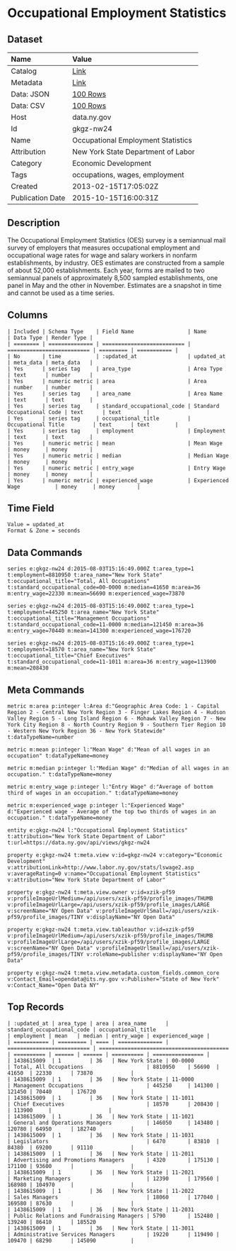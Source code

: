 # Occupational Employment Statistics

## Dataset

| Name | Value |
| :--- | :---- |
| Catalog | [Link](https://catalog.data.gov/dataset/occupational-employment-statistics) |
| Metadata | [Link](https://data.ny.gov/api/views/gkgz-nw24) |
| Data: JSON | [100 Rows](https://data.ny.gov/api/views/gkgz-nw24/rows.json?max_rows=100) |
| Data: CSV | [100 Rows](https://data.ny.gov/api/views/gkgz-nw24/rows.csv?max_rows=100) |
| Host | data.ny.gov |
| Id | gkgz-nw24 |
| Name | Occupational Employment Statistics |
| Attribution | New York State Department of Labor |
| Category | Economic Development |
| Tags | occupations, wages, employment |
| Created | 2013-02-15T17:05:02Z |
| Publication Date | 2015-10-15T16:00:31Z |

## Description

The Occupational Employment Statistics (OES) survey is a semiannual mail survey of employers that measures occupational employment and occupational wage rates for wage and salary workers in nonfarm establishments, by industry. OES estimates are constructed from a sample of about 52,000 establishments. Each year, forms are mailed to two semiannual panels of approximately 8,500 sampled establishments, one panel in May and the other in November. Estimates are a snapshot in time and cannot be used as a time series.

## Columns

```ls
| Included | Schema Type    | Field Name                 | Name                       | Data Type | Render Type |
| ======== | ============== | ========================== | ========================== | ========= | =========== |
| No       | time           | :updated_at                | updated_at                 | meta_data | meta_data   |
| Yes      | series tag     | area_type                  | Area Type                  | text      | number      |
| Yes      | numeric metric | area                       | Area                       | number    | number      |
| Yes      | series tag     | area_name                  | Area Name                  | text      | text        |
| Yes      | series tag     | standard_occupational_code | Standard Occupational Code | text      | text        |
| Yes      | series tag     | occupational_title         | Occupational Title         | text      | text        |
| Yes      | series tag     | employment                 | Employment                 | text      | text        |
| Yes      | numeric metric | mean                       | Mean Wage                  | money     | money       |
| Yes      | numeric metric | median                     | Median Wage                | money     | money       |
| Yes      | numeric metric | entry_wage                 | Entry Wage                 | money     | money       |
| Yes      | numeric metric | experienced_wage           | Experienced Wage           | money     | money       |
```

## Time Field

```ls
Value = updated_at
Format & Zone = seconds
```

## Data Commands

```ls
series e:gkgz-nw24 d:2015-08-03T15:16:49.000Z t:area_type=1 t:employment=8810950 t:area_name="New York State" t:occupational_title="Total, All Occupations" t:standard_occupational_code=00-0000 m:median=41650 m:area=36 m:entry_wage=22330 m:mean=56690 m:experienced_wage=73870

series e:gkgz-nw24 d:2015-08-03T15:16:49.000Z t:area_type=1 t:employment=445250 t:area_name="New York State" t:occupational_title="Management Occupations" t:standard_occupational_code=11-0000 m:median=121450 m:area=36 m:entry_wage=70440 m:mean=141300 m:experienced_wage=176720

series e:gkgz-nw24 d:2015-08-03T15:16:49.000Z t:area_type=1 t:employment=18570 t:area_name="New York State" t:occupational_title="Chief Executives" t:standard_occupational_code=11-1011 m:area=36 m:entry_wage=113900 m:mean=208430
```

## Meta Commands

```ls
metric m:area p:integer l:Area d:"Geographic Area Code: 1 - Capital Region 2 - Central New York Region 3 - Finger Lakes Region 4 - Hudson Valley Region 5 - Long Island Region 6 - Mohawk Valley Region 7 - New York City Region 8 - North Country Region 9 - Southern Tier Region 10 - Western New York Region 36 - New York Statewide" t:dataTypeName=number

metric m:mean p:integer l:"Mean Wage" d:"Mean of all wages in an occupation" t:dataTypeName=money

metric m:median p:integer l:"Median Wage" d:"Median of all wages in an occupation." t:dataTypeName=money

metric m:entry_wage p:integer l:"Entry Wage" d:"Average of bottom third of wages in an occupation." t:dataTypeName=money

metric m:experienced_wage p:integer l:"Experienced Wage" d:"Experienced wage - Average of the top two thirds of wages in an occupation." t:dataTypeName=money

entity e:gkgz-nw24 l:"Occupational Employment Statistics" t:attribution="New York State Department of Labor" t:url=https://data.ny.gov/api/views/gkgz-nw24

property e:gkgz-nw24 t:meta.view v:id=gkgz-nw24 v:category="Economic Development" v:attributionLink=http://www.labor.ny.gov/stats/lswage2.asp v:averageRating=0 v:name="Occupational Employment Statistics" v:attribution="New York State Department of Labor"

property e:gkgz-nw24 t:meta.view.owner v:id=xzik-pf59 v:profileImageUrlMedium=/api/users/xzik-pf59/profile_images/THUMB v:profileImageUrlLarge=/api/users/xzik-pf59/profile_images/LARGE v:screenName="NY Open Data" v:profileImageUrlSmall=/api/users/xzik-pf59/profile_images/TINY v:displayName="NY Open Data"

property e:gkgz-nw24 t:meta.view.tableauthor v:id=xzik-pf59 v:profileImageUrlMedium=/api/users/xzik-pf59/profile_images/THUMB v:profileImageUrlLarge=/api/users/xzik-pf59/profile_images/LARGE v:screenName="NY Open Data" v:profileImageUrlSmall=/api/users/xzik-pf59/profile_images/TINY v:roleName=publisher v:displayName="NY Open Data"

property e:gkgz-nw24 t:meta.view.metadata.custom_fields.common_core v:Contact_Email=opendata@its.ny.gov v:Publisher="State of New York" v:Contact_Name="Open Data NY"
```

## Top Records

```ls
| :updated_at | area_type | area | area_name      | standard_occupational_code | occupational_title                        | employment | mean   | median | entry_wage | experienced_wage | 
| =========== | ========= | ==== | ============== | ========================== | ========================================= | ========== | ====== | ====== | ========== | ================ | 
| 1438615009  | 1         | 36   | New York State | 00-0000                    | Total, All Occupations                    | 8810950    | 56690  | 41650  | 22330      | 73870            | 
| 1438615009  | 1         | 36   | New York State | 11-0000                    | Management Occupations                    | 445250     | 141300 | 121450 | 70440      | 176720           | 
| 1438615009  | 1         | 36   | New York State | 11-1011                    | Chief Executives                          | 18570      | 208430 |        | 113900     |                  | 
| 1438615009  | 1         | 36   | New York State | 11-1021                    | General and Operations Managers           | 146050     | 143480 | 120780 | 64950      | 182740           | 
| 1438615009  | 1         | 36   | New York State | 11-1031                    | Legislators                               | 6470       | 83810  | 84380  | 69200      | 91110            | 
| 1438615009  | 1         | 36   | New York State | 11-2011                    | Advertising and Promotions Managers       | 4320       | 175130 | 171100 | 93600      |                  | 
| 1438615009  | 1         | 36   | New York State | 11-2021                    | Marketing Managers                        | 12390      | 179560 | 168980 | 104970     |                  | 
| 1438615009  | 1         | 36   | New York State | 11-2022                    | Sales Managers                            | 18060      | 177040 | 169580 | 87630      |                  | 
| 1438615009  | 1         | 36   | New York State | 11-2031                    | Public Relations and Fundraising Managers | 5790       | 152480 | 139240 | 86410      | 185520           | 
| 1438615009  | 1         | 36   | New York State | 11-3011                    | Administrative Services Managers          | 19220      | 119490 | 109470 | 68290      | 145090           | 
```
